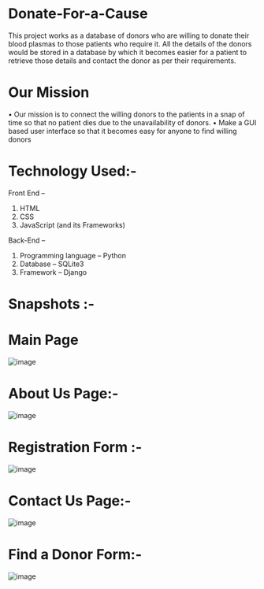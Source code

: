 # Donate-For-a-Cause
This project works as a database of donors who are willing to donate their blood plasmas to those patients who require it. All the details of the donors would be stored in a database by which it becomes easier for a patient to retrieve those details and contact the donor as per their requirements.

# Our Mission
•	Our mission is to connect the willing donors to the patients in a snap of time so that no patient dies due to the unavailability of donors.
•	Make a GUI based user interface so that it becomes easy for anyone to find willing donors

# Technology Used:-
Front End –
1.	HTML
2.	CSS
3.	JavaScript (and its Frameworks)

Back-End – 
1.	Programming language – Python
2.	Database – SQLite3
3.	Framework – Django

# Snapshots :-
 # Main Page

 ![image](https://github.com/MilindMiddha09/Donate-For-a-Cause/assets/76994779/ace50ce4-f5b7-4d83-95f6-54a20f8601ee)

 # About Us Page:-
 ![image](https://github.com/MilindMiddha09/Donate-For-a-Cause/assets/76994779/5ba96eb5-3feb-40ee-b2ed-19e67df40b47)

 # Registration Form :-
 ![image](https://github.com/MilindMiddha09/Donate-For-a-Cause/assets/76994779/8b2bfbb6-e33c-46fb-9c97-b58f8388b127)

 # Contact Us Page:- 
 ![image](https://github.com/MilindMiddha09/Donate-For-a-Cause/assets/76994779/773487b9-5422-401e-bd82-8933d86769a5)

 # Find a Donor Form:-
 ![image](https://github.com/MilindMiddha09/Donate-For-a-Cause/assets/76994779/6c87e746-11f0-4557-83b6-a69b43b026ba)
 


 





